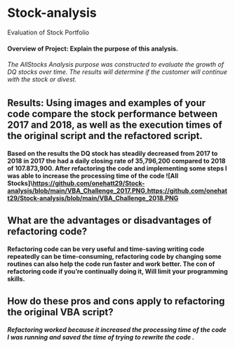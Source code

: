 # Stock-analysis
Evaluation of Stock Portfolio 
#### Overview of Project: Explain the purpose of this analysis.
###### The AllStocks Analysis purpose was constructed to evaluate the growth of DQ stocks over time. The results will determine if the customer will continue with the stock or divest.


## Results: Using images and examples of your code compare the stock performance between 2017 and 2018, as well as the execution times of the original script and the refactored script.


#### Based on the results the DQ stock has steadily decreased from 2017 to 2018 in 2017 the had a daily closing rate of 35,796,200 compared to 2018 of 107.873,900. After refactoring the code and implementing some steps I was able to increase the processing time of the code ![All Stocks]\https://github.com/onehatt29/Stock-analysis/blob/main/VBA_Challenge_2017.PNG,https://github.com/onehatt29/Stock-analysis/blob/main/VBA_Challenge_2018.PNG


## What are the advantages or disadvantages of refactoring code?
#### Refactoring code can be very useful and time-saving writing code repeatedly can be time-consuming, refactoring code by changing some routines can also help the code run faster and work better. The con of refactoring code if you’re continually doing it, Will limit your programming skills.


## How do these pros and cons apply to refactoring the original VBA script?
##### Refactoring worked because it increased the processing time of the code I was running and saved the time of trying to rewrite the code  .

